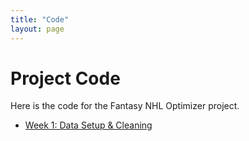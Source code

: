 ```yaml
---
title: "Code"
layout: page
---
```


# Project Code

Here is the code for the Fantasy NHL Optimizer project.

- [Week 1: Data Setup & Cleaning](week1.html)
